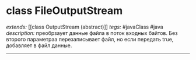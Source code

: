 # class FileOutputStream
*extends:* [[class OutputStream (abstract)]]
*tegs:* #javaClass #java
*description:* преобрзаует данные файла в поток входных байтов. Без второго параметраа перезаписывает файл, но если передать true, добавляет в файл данные.

---


